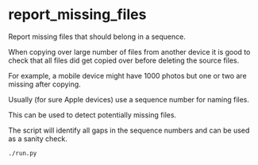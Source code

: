 # report_missing_files

Report missing files that should belong in a sequence.

When copying over large number of files from another device it is good to check that all files did get copied over before deleting the source files.

For example, a mobile device might have 1000 photos but one or two are missing after copying.

Usually (for sure Apple devices) use a sequence number for naming files.

This can be used to detect potentially missing files.

The script will identify all gaps in the sequence numbers and can be used as a sanity check.

```
./run.py
```
